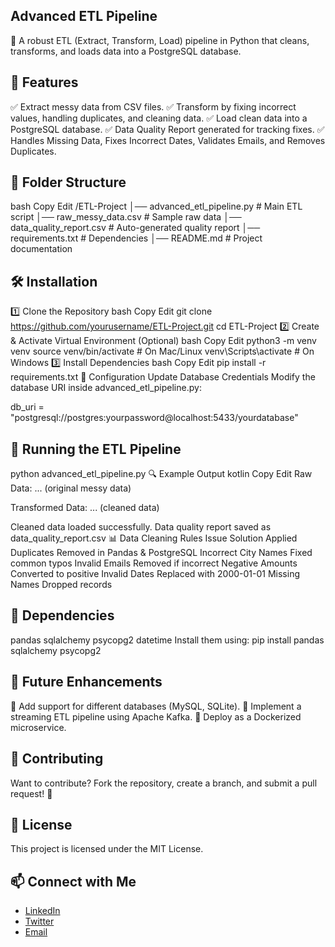 ## Advanced ETL Pipeline
🚀 A robust ETL (Extract, Transform, Load) pipeline in Python that cleans, transforms, and loads data into a PostgreSQL database.

## 📌 Features
 ✅ Extract messy data from CSV files.
✅ Transform by fixing incorrect values, handling duplicates, and cleaning data.
✅ Load clean data into a PostgreSQL database.
✅ Data Quality Report generated for tracking fixes.
✅ Handles Missing Data, Fixes Incorrect Dates, Validates Emails, and Removes Duplicates.

## 📂 Folder Structure
bash
Copy
Edit
/ETL-Project
│── advanced_etl_pipeline.py  # Main ETL script
│── raw_messy_data.csv        # Sample raw data
│── data_quality_report.csv   # Auto-generated quality report
│── requirements.txt          # Dependencies
│── README.md                 # Project documentation

## 🛠 Installation

1️⃣ Clone the Repository
bash
Copy
Edit
git clone https://github.com/yourusername/ETL-Project.git
cd ETL-Project
2️⃣ Create & Activate Virtual Environment (Optional)
bash
Copy
Edit
python3 -m venv venv
source venv/bin/activate  # On Mac/Linux
venv\Scripts\activate     # On Windows
3️⃣ Install Dependencies
bash
Copy
Edit
pip install -r requirements.txt
📝 Configuration
Update Database Credentials
Modify the database URI inside advanced_etl_pipeline.py:


db_uri = "postgresql://postgres:yourpassword@localhost:5433/yourdatabase"

## 🚀 Running the ETL Pipeline
python advanced_etl_pipeline.py
🔍 Example Output
kotlin
Copy
Edit
Raw Data:
... (original messy data)

Transformed Data:
... (cleaned data)

Cleaned data loaded successfully.
Data quality report saved as data_quality_report.csv
📊 Data Cleaning Rules
Issue	Solution Applied
Duplicates	Removed in Pandas & PostgreSQL
Incorrect City Names	Fixed common typos
Invalid Emails	Removed if incorrect
Negative Amounts	Converted to positive
Invalid Dates	Replaced with 2000-01-01
Missing Names	Dropped records

## 🔗 Dependencies
pandas
sqlalchemy
psycopg2
datetime
Install them using:
pip install pandas sqlalchemy psycopg2

## 🎯 Future Enhancements
  📌 Add support for different databases (MySQL, SQLite).
  📌 Implement a streaming ETL pipeline using Apache Kafka.
  📌 Deploy as a Dockerized microservice.

## 🤝 Contributing
Want to contribute? Fork the repository, create a branch, and submit a pull request! 🚀

## 📜 License
This project is licensed under the MIT License.

## 📫 Connect with Me
- [LinkedIn](https://www.linkedin.com/in/sanjeev-kumar-singh-sks-b7b612ba/)
- [Twitter](https://x.com/iamsks267)
- [Email](mailto:sanjeevksingh267@gmail.com)
